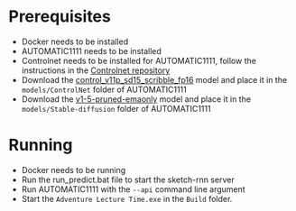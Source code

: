 # Prerequisites
- Docker needs to be installed
- AUTOMATIC1111 needs to be installed
- Controlnet needs to be installed for AUTOMATIC1111, follow the instructions in the [Controlnet repository](https://github.com/Mikubill/sd-webui-controlnet?tab=readme-ov-file#installation)
- Download the [control_v11p_sd15_scribble_fp16](https://huggingface.co/comfyanonymous/ControlNet-v1-1_fp16_safetensors/blob/main/control_v11p_sd15_scribble_fp16.safetensors) model and place it in the `models/ControlNet` folder of AUTOMATIC1111
- Download the [v1-5-pruned-emaonly](https://huggingface.co/wsj1995/stable-diffusion-models/blob/4bdfc26ef64249f9d55d28e0db9a0ee638c6a309/v1-5-pruned-emaonly.safetensors) model and place it in the `models/Stable-diffusion` folder of AUTOMATIC1111

# Running
- Docker needs to be running
- Run the run_predict.bat file to start the sketch-rnn server
- Run AUTOMATIC1111 with the `--api` command line argument
- Start the `Adventure Lecture Time.exe` in the `Build` folder.
